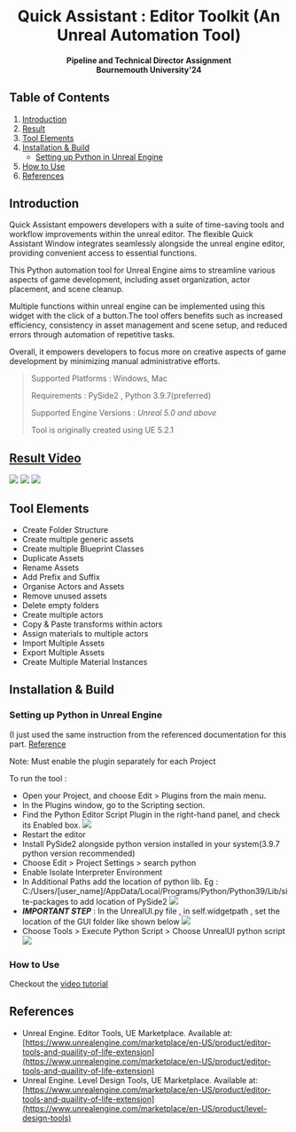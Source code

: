 <h1 align = center>Quick Assistant : Editor Toolkit (An Unreal Automation Tool)</h1>
<h4 align="center">Pipeline and Technical Director Assignment <br> Bournemouth University'24 </h4>

## Table of Contents
1. [Introduction](#introduction)
2. [Result](#result-video)
3. [Tool Elements](#tool-elements)
4. [Installation & Build](#installation--build)
    - [Setting up Python in Unreal Engine](#setting-up-python-in-unreal-engine)
5. [How to Use](#how-to-use)
6. [References](#references)

## Introduction

Quick Assistant empowers developers with a suite of time-saving tools and 
workflow improvements within the unreal editor. 
The flexible Quick Assistant Window integrates seamlessly 
alongside the unreal engine editor, providing convenient access to 
essential functions.


This Python automation tool for Unreal Engine aims to streamline various aspects of game 
development, including asset organization, actor placement, and scene cleanup.

Multiple functions within unreal engine can be implemented using this widget with the click
of a button.The tool offers benefits such as increased efficiency, consistency
in asset management and scene setup, and reduced errors through automation 
of repetitive tasks. 

Overall, it empowers developers to focus more on creative aspects of game 
development by minimizing manual administrative efforts.

> Supported Platforms : Windows, Mac
> 
> Requirements : PySide2 , Python 3.9.7(preferred)
> 
> Supported Engine Versions : *Unreal 5.0 and above*
>
> Tool is originally created using UE 5.2.1

## [Result Video](https://www.youtube.com/watch?v=WPzAcpBbWoc&ab_channel=RahulChandra)
![](./unreal-automation/images/img.png) 
![](./unreal-automation/images/img_1.png) 
![](./unreal-automation/images/img_2.png) 




## Tool Elements

- Create Folder Structure
- Create multiple generic assets
- Create multiple Blueprint Classes
- Duplicate Assets
- Rename Assets
- Add Prefix and Suffix
- Organise Actors and Assets
- Remove unused assets
- Delete empty folders
- Create multiple actors
- Copy & Paste transforms within actors
- Assign materials to multiple actors
- Import Multiple Assets 
- Export Multiple Assets
- Create Multiple Material Instances


## Installation & Build


### Setting up Python in Unreal Engine
  
(I just used the same instruction from the referenced documentation for this part. [Reference](https://dev.epicgames.com/documentation/en-us/unreal-engine/scripting-the-unreal-editor-using-python?application_version=5.3)

Note: Must enable the plugin separately for each Project

To run the tool : 
- Open your Project, and choose Edit > Plugins from the main menu.
- In the Plugins window, go to the Scripting section.
- Find the Python Editor Script Plugin in the right-hand panel, and check its Enabled box.
![](./unreal-automation/images/ue1.png)
- Restart the editor
- Install PySide2 alongside python version installed in your system(3.9.7 python version recommended)
- Choose Edit > Project Settings > search python 
- Enable Isolate Interpreter Environment
- In Additional Paths add the location of python lib. Eg : C:/Users/[user_name]/AppData/Local/Programs/Python/Python39/Lib/site-packages to add location of PySide2
![](./unreal-automation/images/ue1.5.png) 
- <I><B>IMPORTANT STEP</B></I> : In the UnrealUI.py file , in self.widgetpath , set the location of the GUI folder like shown below
![](./unreal-automation/images/IMPORTANT.png) 
- Choose Tools > Execute Python Script > Choose UnrealUI python script
![](./unreal-automation/images/ue3.png) 


### How to Use

Checkout the [video tutorial](https://www.youtube.com/watch?v=WPzAcpBbWoc&ab_channel=RahulChandra)

## References

- Unreal Engine. Editor Tools, UE Marketplace. Available at: [https://www.unrealengine.com/marketplace/en-US/product/editor-tools-and-quaility-of-life-extension](https://www.unrealengine.com/marketplace/en-US/product/editor-tools-and-quaility-of-life-extension)
- Unreal Engine. Level Design Tools, UE Marketplace. Available at: [https://www.unrealengine.com/marketplace/en-US/product/editor-tools-and-quaility-of-life-extension](https://www.unrealengine.com/marketplace/en-US/product/level-design-tools)
